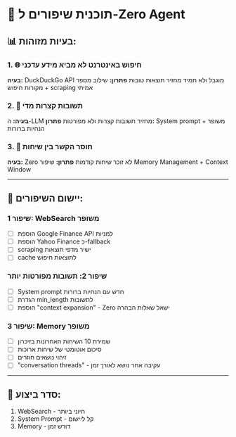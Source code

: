 # 🔧 תוכנית שיפורים ל-Zero Agent

## 📊 בעיות מזוהות:

### 1. 🌐 חיפוש באינטרנט לא מביא מידע עדכני
**בעיה:** DuckDuckGo API מוגבל ולא תמיד מחזיר תוצאות טובות
**פתרון:** שילוב מספר מקורות חיפוש + scraping אמיתי

### 2. 📝 תשובות קצרות מדי
**בעיה:** ה-LLM מחזיר תשובות קצרות ולא מפורטות
**פתרון:** System prompt משופר + הנחיות ברורות

### 3. 💭 חוסר הקשר בין שיחות
**בעיה:** Zero לא זוכר שיחות קודמות
**פתרון:** שיפור Memory Management + Context Window

---

## 🚀 יישום השיפורים:

### שיפור 1: WebSearch משופר
- [ ] הוספת Google Finance API למניות
- [ ] הוספת Yahoo Finance כ-fallback
- [ ] scraping ישיר מדפי תוצאות
- [ ] cache לתוצאות חיפוש

### שיפור 2: תשובות מפורטות יותר
- [ ] System prompt חדש עם הנחיות ברורות
- [ ] הגדרת min_length לתשובות
- [ ] הוספת "context expansion" - Zero ישאל שאלות הבהרה

### שיפור 3: Memory משופר
- [ ] שמירת 10 השיחות האחרונות בזיכרון
- [ ] סיכום אוטומטי של שיחות ארוכות
- [ ] זיהוי נושאים חוזרים
- [ ] "conversation threads" - עקיבה אחר נושא לאורך זמן

---

## 📅 סדר ביצוע:
1. WebSearch - חיוני ביותר
2. System Prompt - קל ליישום
3. Memory - דורש זמן

